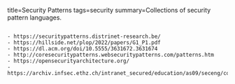 title=Security Patterns
tags=security
summary=Collections of security pattern languages.
~~~~~~

- https://securitypatterns.distrinet-research.be/
- https://hillside.net/plop/2022/papers/G1_P1.pdf
- https://dl.acm.org/doi/10.5555/3631672.3631674
- http://coresecuritypatterns.websecuritypatterns.com/patterns.htm
- https://opensecurityarchitecture.org/
- https://archiv.infsec.ethz.ch/intranet_secured/education/as09/seceng/course_material_secured/patterns.pdf/patterns.pdf

